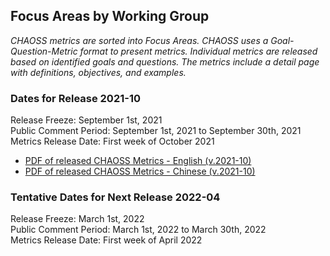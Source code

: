 ## Focus Areas by Working Group  

 *CHAOSS metrics are sorted into Focus Areas. CHAOSS uses a Goal-Question-Metric format to present metrics. Individual metrics are released based on identified goals and questions. The metrics include a detail page with definitions, objectives, and examples.*  

### Dates for Release 2021-10
Release Freeze: September 1st, 2021    
Public Comment Period: September 1st, 2021 to September 30th, 2021  
Metrics Release Date: First week of October 2021

- [PDF of released CHAOSS Metrics - English (v.2021-10)](https://chaoss.community/wp-content/uploads/2021/10/English-Release-2021-10-21.pdf)  
- [PDF of released CHAOSS Metrics - Chinese (v.2021-10)](https://chaoss.community/wp-content/uploads/2021/10/Chinese-Release-2021-10-21.pdf) 

### Tentative Dates for Next Release 2022-04
Release Freeze: March 1st, 2022    
Public Comment Period: March 1st, 2022 to March 30th, 2022  
Metrics Release Date: First week of April 2022

